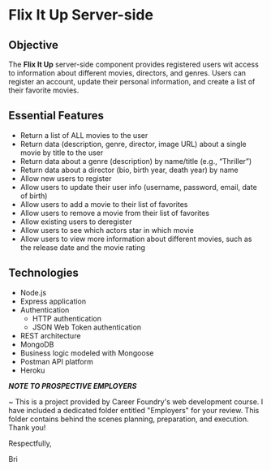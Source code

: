 # Flix It Up Server-side

## Objective

The **Flix It Up** server-side component provides registered users wit access to information about different movies, directors, and genres. Users can register an account, update their personal information, and create a list of their favorite movies. 

## Essential Features

- Return a list of ALL movies to the user
- Return data (description, genre, director, image URL) about a
single movie by title to the user
- Return data about a genre (description) by name/title (e.g., “Thriller”)
- Return data about a director (bio, birth year, death year) by name
- Allow new users to register
- Allow users to update their user info (username, password, email, date of birth)
- Allow users to add a movie to their list of favorites
- Allow users to remove a movie from their list of favorites
- Allow existing users to deregister
- Allow users to see which actors star in which movie
- Allow users to view more information about different movies, such as the release date and
the movie rating

## Technologies

- Node.js 
- Express application
- Authentication
  - HTTP authentication
  - JSON Web Token authentication
- REST architecture
- MongoDB
- Business logic modeled with Mongoose
- Postman API platform
- Heroku


***NOTE TO PROSPECTIVE EMPLOYERS***

~ This is a project provided by Career Foundry's web development course. I have included a dedicated folder entitled "Employers" for your review. This folder contains behind the scenes planning, preparation, and execution. Thank you!

Respectfully,

Bri
